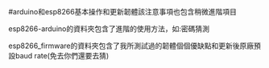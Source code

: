 #arduino和esp8266基本操作和更新韌體該注意事項也包含稍微進階項目

esp8266-arduino的資料夾包含了進階的使用方法，如:密碼猜測

esp8266_firmware的資料夾包含了我所測試過的韌體個個優缺點和更新後原廠預設baud rate(免去你們還要去猜)
